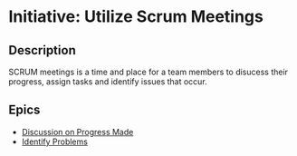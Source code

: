 # Initiative: Utilize Scrum Meetings

## Description
SCRUM meetings is a time and place for a team members to disucess their progress, assign tasks and identify issues that occur.

## Epics
* [Discussion on Progress Made](epics/epic_discussion_on_progress_made.md)
* [Identify Problems](epics/epic_identify_problems.md)

